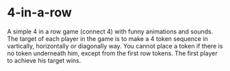 # 4-in-a-row
A simple 4 in a row game (connect 4) with funny animations and sounds.
The target of each player in the game is to make a 4 token sequence in vartically, horizontally or diagonally way.
You cannot place a token if there is no token underneath him, except from the first row tokens.
The first player to achieve his target wins.

